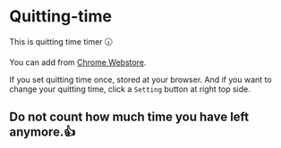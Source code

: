 # Quitting-time

This is quitting time timer 🕡

You can add from [Chrome Webstore](https://chrome.google.com/webstore/detail/quitting-time/nnieajdhnjnkbnmjfdgmkblfjaklpgop).

If you set quitting time once, stored at your browser.
And if you want to change your quitting time, click a `Setting` button at right top side.

## Do not count how much time you have left anymore.👍
